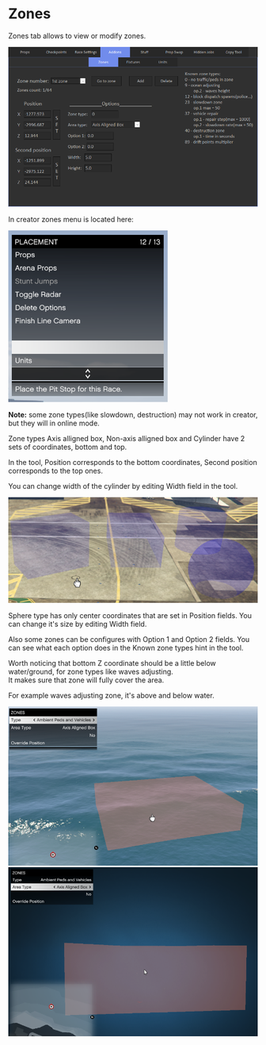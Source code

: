 # Zones

Zones tab allows to view or modify zones.

![Img1](../../assets/images/addons/img05.png)

In creator zones menu is located here:

![Img2](../../assets/images/addons/img06.png)

**Note:** some zone types(like slowdown, destruction) may not work in creator, but they will in online mode.

Zone types Axis alligned box, Non-axis alligned box and Cylinder have 2 sets of coordinates, bottom and top.

In the tool, Position corresponds to the bottom coordinates, Second position corresponds to the top ones.

You can change width of the cylinder by editing Width field in the tool.

![Img3](../../assets/images/addons/img07.png)

Sphere type has only center coordinates that are set in Position fields.
You can change it's size by editing Width field.

Also some zones can be configures with Option 1 and Option 2 fields.
You can see what each option does in the Known zone types hint in the tool.

Worth noticing that bottom Z coordinate should be a little below water/ground, for zone types like waves adjusting.<br>
It makes sure that zone will fully cover the area.

For example waves adjusting zone, it's above and below water.

![Img4](../../assets/images/addons/img08.png)
![Img5](../../assets/images/addons/img09.png)